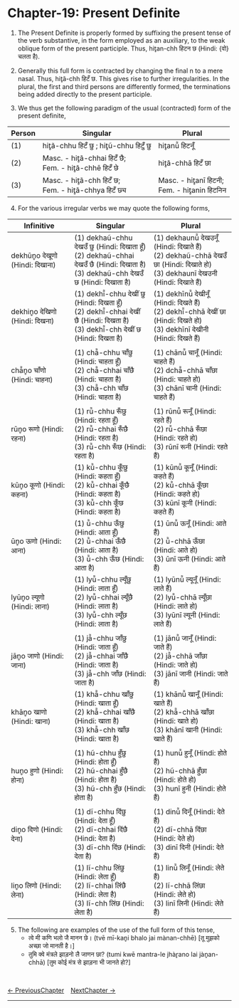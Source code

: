 # Chapter-19: Present Definite

1. The Present Definite is properly formed by suffixing the present tense of the verb substantive, in the form employed as an auxiliary, to the weak oblique form of the present participle. Thus, hit̥an-chh हिटन छ (Hindi: {वो} चलता है).

2. Generally this full form is contracted by changing the final n to a mere nasal. Thus, hit̥ã-chh हिटँ छ. This gives rise to further irregularities. In the plural, the first and third persons are differently formed, the terminations being added directly to the present participle.

3.	We thus get the following paradigm of the usual (contracted) form of the present definite,

| Person | Singular | Plural |
| ------------- | ------------- | ------------- |
| (1) | hit̥ã-chhu हिटँ छु ; hit̥ũ-chhu हिटुँ छु | hit̥anū̃ हिटनूँ |
| (2) | Masc. - hit̥ã-chhai हिटँ छै; <br>Fem. - hit̥ã-chhē हिटँ छे | hit̥ã-chhā हिटँ छा |
| (3) | Masc. - hit̥ã-chh हिटँ छ; <br>Fem. - hit̥ã-chhya हिटँ छ्य | Masc. - hit̥anī हिटनी; <br>Fem. - hit̥anin हिटनिन |

4. For the various irregular verbs we may quote the following forms,

| Infinitive | Singular | Plural |
| ------------- | ------------- | ------------- |
| dekhūn̥o देखूणो (Hindi: दिखाना) | (1) dekhaũ-chhu देखउँ छु (Hindi: दिखाता हूँ)<br>(2) dekhaũ-chhai देखउँ छै (Hindi: दिखाता है)<br>(3) dekhaũ-chh देखउँ छ (Hindi: दिखाता है) | (1) dekhaunū̃ देखउनूँ (Hindi: दिखाते हैं)<br>(2) dekhaũ-chhā देखउँ छा (Hindi: दिखाते हो)<br>(3) dekhaunī देखउनी (Hindi: दिखाते हैं) |
| dekhin̥o देखिणो (Hindi: दिखना) | (1) dekhī̃-chhu देखीं छु (Hindi: दिखता हूँ)<br>(2) dekhī̃-chhai देखीं छै (Hindi: दिखता है)<br>(3) dekhī̃-chh देखीं छ (Hindi: दिखता है) | (1) dekhīnū̃ देखीनूँ (Hindi: दिखते हैं)<br>(2) dekhī̃-chhā देखीं छा (Hindi: दिखते हो)<br>(3) dekhīnī देखीनी (Hindi: दिखते हैं) |
|  |  |  |
| chā̃n̥o चाँणो (Hindi: चाहना) | (1) chā̃-chhu चाँछु (Hindi: चाहता हूँ)<br>(2) chā̃-chhai चाँछै (Hindi: चाहता है)<br>(3) chā̃-chh चाँछ (Hindi: चाहता है) | (1) chānū̃ चानूँ (Hindi: चाहते हैं)<br>(2) dchā̃-chhā चाँछा (Hindi: चाहते हो)<br>(3) chānī चानी (Hindi: चाहते हैं) |
|  |  |  |
| rūn̥o रूणो (Hindi: रहना) | (1) rū̃-chhu रूँछु (Hindi: रहता हूँ)<br>(2) rū̃-chhai रूँछै (Hindi: रहता है)<br>(3) rū̃-chh रूँछ (Hindi: रहता है) | (1) rūnū̃ रूनूँ (Hindi: रहते हैं)<br>(2) rū̃-chhā रूँछा (Hindi: रहते हो)<br>(3) rūnī रूनी (Hindi: रहते हैं) |
| kūn̥o कूणो (Hindi: कहना) | (1) kū̃-chhu कूँछु (Hindi: कहता हूँ)<br>(2) kū̃-chhai कूँछै (Hindi: कहता है)<br>(3) kū̃-chh कूँछ (Hindi: कहता है) | (1) kūnū̃ कूनूँ (Hindi: कहते हैं)<br>(2) kū̃-chhā कूँछा (Hindi: कहते हो)<br>(3) kūnī कूनी (Hindi: कहते हैं) |
| ūn̥o ऊणो (Hindi: आना) | (1) ū̃-chhu ऊँछु (Hindi: आता हूँ)<br>(2) ū̃-chhai ऊँछै (Hindi: आता है)<br>(3) ū̃-chh ऊँछ (Hindi: आता है) | (1) ūnū̃ ऊनूँ (Hindi: आते हैं)<br>(2) ū̃-chhā ऊँछा (Hindi: आते हो)<br>(3) ūnī ऊनी (Hindi: आते हैं) |
| lyūn̥o ल्यूणो (Hindi: लाना) | (1) lyū̃-chhu ल्यूँछु (Hindi: लाता हूँ)<br>(2) lyū̃-chhai ल्यूँछै (Hindi: लाता है)<br>(3) lyū̃-chh ल्यूँछ (Hindi: लाता है) | (1) lyūnū̃ ल्यूनूँ (Hindi: लाते हैं)<br>(2) lyū̃-chhā ल्यूँछा (Hindi: लाते हो)<br>(3) lyūnī ल्यूनी (Hindi: लाते हैं) |
|  |  |  |
| jān̥o जाणो (Hindi: जाना) | (1) jā̃-chhu जाँछु (Hindi: जाता हूँ)<br>(2) jā̃-chhai जाँछै (Hindi: जाता है)<br>(3) jā̃-chh जाँछ (Hindi: जाता है) | (1) jānū̃ जानूँ (Hindi: जाते हैं)<br>(2) jā̃-chhā जाँछा (Hindi: जाते हो)<br>(3) jānī जानी (Hindi: जाते हैं) |
| khān̥o खाणो (Hindi: खाना) | (1) khā̃-chhu खाँछु (Hindi: खाता हूँ)<br>(2) khā̃-chhai खाँछै (Hindi: खाता है)<br>(3) khā̃-chh खाँछ (Hindi: खाता है) | (1) khānū̃ खानूँ (Hindi: खाते हैं)<br>(2) khā̃-chhā खाँछा (Hindi: खाते हो)<br>(3) khānī खानी (Hindi: खाते हैं) |
|  |  |  |
| hun̥o हुणो (Hindi: होना) | (1) hũ-chhu हुँछु (Hindi: होता हूँ)<br>(2) hũ-chhai हुँछै (Hindi: होता है)<br>(3) hũ-chh हुँछ (Hindi: होता है) | (1) hunū̃ हुनूँ (Hindi: होते हैं)<br>(2) hũ-chhā हुँछा (Hindi: होते हो)<br>(3) hunī हुनी (Hindi: होते हैं) |
|  |  |  |
| din̥o दिणो (Hindi: देना) | (1) dĩ-chhu दिंछु (Hindi: देता हूँ)<br>(2) dĩ-chhai दिंछै (Hindi: देता है)<br>(3) dĩ-chh दिंछ (Hindi: देता है) | (1) dinū̃ दिनूँ (Hindi: देते हैं)<br>(2) dĩ-chhā दिंछा (Hindi: देते हो)<br>(3) dinī दिनी (Hindi: देते हैं) |
| lin̥o लिणो (Hindi: लेना) | (1) lĩ-chhu लिंछु (Hindi: लेता हूँ)<br>(2) lĩ-chhai लिंछै (Hindi: लेता है)<br>(3) lĩ-chh लिंछ (Hindi: लेता है) | (1) linū̃ लिनूँ (Hindi: लेते हैं)<br>(2) lĩ-chhā लिंछा (Hindi: लेते हो)<br>(3) linī लिनी (Hindi: लेते हैं) |

5. The following are examples of the use of the full form of this tense,
   - त्वे मी कणि भलो जै मानन छे। (tvē mī-kan̥i bhalo jai mànan-chhē)
   [तू मुझको अच्छा जो मानती है।]
   - तुमि क्वे मंत्रले झाड़नो लै जाणन छा? (tumi kwē mantra-le jhàr̥ano lai jàn̥an-chhā)
   [तुम कोई मंत्र से झाड़ना भी जानते हो?]



<br>

[<- PreviousChapter](/major/18_PastConditional.md) &ensp; [NextChapter ->](https://pages.github.com/)

---